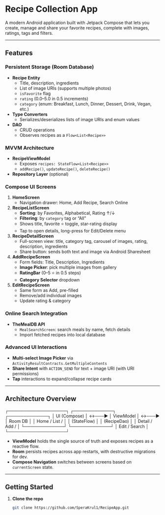 # Recipe Collection App

A modern Android application built with Jetpack Compose that lets you create, manage and share your favorite recipes, complete with images, ratings, tags and filters.

---

## Features

### Persistent Storage (Room Database)
- **Recipe Entity**  
  - Title, description, ingredients  
  - List of image URIs (supports multiple photos)  
  - `isFavorite` flag  
  - `rating` (0.0–5.0 in 0.5 increments)  
  - `category` (enum: Breakfast, Lunch, Dinner, Dessert, Drink, Vegan, etc.)  
- **Type Converters**  
  - Serializes/deserializes lists of image URIs and enum values  
- **DAO**  
  - CRUD operations  
  - Observes recipes as a `Flow<List<Recipe>>`  

### MVVM Architecture
- **RecipeViewModel**  
  - Exposes `recipes: StateFlow<List<Recipe>>`  
  - `addRecipe()`, `updateRecipe()`, `deleteRecipe()`  
- **Repository Layer** (optional)  

### Compose UI Screens
1. **HomeScreen**  
   - Navigation drawer: Home, Add Recipe, Search Online  
2. **RecipeListScreen**  
   - **Sorting**: by Favorites, Alphabetical, Rating ↑/↓  
   - **Filtering**: by `category` tag or “All”  
   - Shows title, favorite ⭐ toggle, star-rating display  
   - Tap to open details, long-press for Edit/Delete menu  
3. **RecipeDetailScreen**  
   - Full-screen view: title, category tag, carousel of images, rating, description, ingredients  
   - Share button: sends both text and image via Android Sharesheet  
4. **AddRecipeScreen**  
   - Form fields: Title, Description, Ingredients  
   - **Image Picker**: pick multiple images from gallery  
   - **RatingBar** (0–5 ⭐ in 0.5 steps)  
   - **Category Selector** dropdown  
5. **EditRecipeScreen**  
   - Same form as Add, pre-filled  
   - Remove/add individual images  
   - Update rating & category  

### Online Search Integration
- **TheMealDB API**  
  - `MealSearchScreen`: search meals by name, fetch details  
  - Import fetched recipes into local database  

### Advanced UI Interactions
- **Multi-select Image Picker** via `ActivityResultContracts.GetMultipleContents`  
- **Share Intent** with `ACTION_SEND` for text + image URI (with URI permissions)  
- **Tap** interactions to expand/collapse recipe cards  

---

## Architecture Overview

┌───────────────────┐       ┌─────────────┐       ┌─────────────┐
│   UI (Compose)    │ ↔───▶ │ ViewModel   │ ↔───▶ │  Room DB    │
│  Home / List /    │       │ (StateFlow) │       │ (RecipeDao) │
│  Detail / Add /   │       └─────────────┘       └─────────────┘
│  Edit / Search    │
└───────────────────┘


- **ViewModel** holds the single source of truth and exposes recipes as a reactive flow.  
- **Room** persists recipes across app restarts, with destructive migrations for dev.  
- **Compose Navigation** switches between screens based on `currentScreen` state.  

---

## Getting Started

1. **Clone the repo**  
   ```bash
   git clone https://github.com/SperaKrul1/RecipeApp.git
